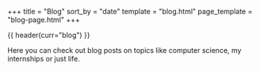 +++
title = "Blog"
sort_by = "date"
template = "blog.html"
page_template = "blog-page.html"
+++

{{ header(curr="blog") }}

Here you can check out blog posts on topics like computer science, my internships or just life.